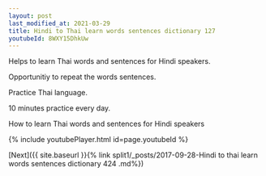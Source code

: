 ```yaml
---
layout: post
last_modified_at: 2021-03-29
title: Hindi to Thai learn words sentences dictionary 127 
youtubeId: 8WXY15DhkUw
---
```

 
 
Helps to learn Thai words and sentences for Hindi speakers.

Opportunitiy to repeat the words sentences. 

Practice Thai language. 
 
10 minutes practice every day. 
 
How to learn Thai words and sentences for Hindi speakers 
 
{% include youtubePlayer.html id=page.youtubeId %}
 
 
[Next]({{ site.baseurl }}{% link  split1/_posts/2017-09-28-Hindi to thai learn words sentences dictionary 424 .md%})
 
